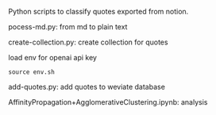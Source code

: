 Python scripts to classify quotes exported from notion.

pocess-md.py: from md to plain text

create-collection.py: create collection for quotes

load env for openai api key

```
source env.sh
```

add-quotes.py: add quotes to weviate database

AffinityPropagation+AgglomerativeClustering.ipynb: analysis